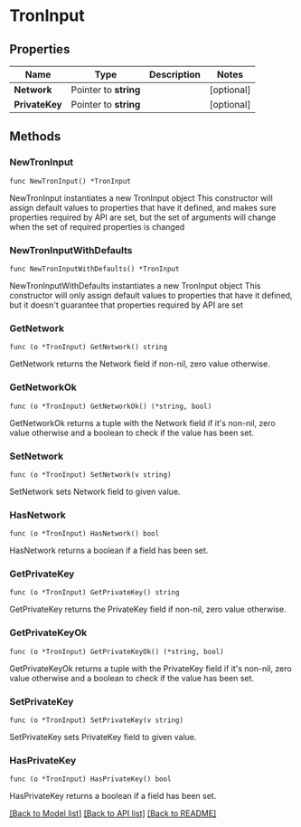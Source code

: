 # TronInput

## Properties

Name | Type | Description | Notes
------------ | ------------- | ------------- | -------------
**Network** | Pointer to **string** |  | [optional] 
**PrivateKey** | Pointer to **string** |  | [optional] 

## Methods

### NewTronInput

`func NewTronInput() *TronInput`

NewTronInput instantiates a new TronInput object
This constructor will assign default values to properties that have it defined,
and makes sure properties required by API are set, but the set of arguments
will change when the set of required properties is changed

### NewTronInputWithDefaults

`func NewTronInputWithDefaults() *TronInput`

NewTronInputWithDefaults instantiates a new TronInput object
This constructor will only assign default values to properties that have it defined,
but it doesn't guarantee that properties required by API are set

### GetNetwork

`func (o *TronInput) GetNetwork() string`

GetNetwork returns the Network field if non-nil, zero value otherwise.

### GetNetworkOk

`func (o *TronInput) GetNetworkOk() (*string, bool)`

GetNetworkOk returns a tuple with the Network field if it's non-nil, zero value otherwise
and a boolean to check if the value has been set.

### SetNetwork

`func (o *TronInput) SetNetwork(v string)`

SetNetwork sets Network field to given value.

### HasNetwork

`func (o *TronInput) HasNetwork() bool`

HasNetwork returns a boolean if a field has been set.

### GetPrivateKey

`func (o *TronInput) GetPrivateKey() string`

GetPrivateKey returns the PrivateKey field if non-nil, zero value otherwise.

### GetPrivateKeyOk

`func (o *TronInput) GetPrivateKeyOk() (*string, bool)`

GetPrivateKeyOk returns a tuple with the PrivateKey field if it's non-nil, zero value otherwise
and a boolean to check if the value has been set.

### SetPrivateKey

`func (o *TronInput) SetPrivateKey(v string)`

SetPrivateKey sets PrivateKey field to given value.

### HasPrivateKey

`func (o *TronInput) HasPrivateKey() bool`

HasPrivateKey returns a boolean if a field has been set.


[[Back to Model list]](../README.md#documentation-for-models) [[Back to API list]](../README.md#documentation-for-api-endpoints) [[Back to README]](../README.md)


